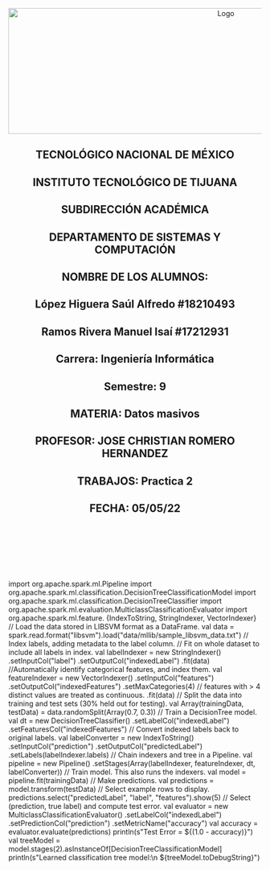 <p align="center">
    <img alt="Logo" src="https://www.tijuana.tecnm.mx/wp-content/uploads/2021/08/liston-de-logos-oficiales-educacion-tecnm-FEB-2021.jpg" width=850 height=250>
</p>

<H2><p align="Center">TECNOLÓGICO NACIONAL DE MÉXICO</p></H2>

<H2><p align="Center">INSTITUTO TECNOLÓGICO DE TIJUANA</p></H2>

<H2><p align="Center">SUBDIRECCIÓN ACADÉMICA</p></H2>

<H2><p align="Center">DEPARTAMENTO DE SISTEMAS Y COMPUTACIÓN</p></H2>

<H2><p align="Center">NOMBRE DE LOS ALUMNOS: </p></H2>

<H2><p align="Center">López Higuera Saúl Alfredo #18210493</p></H2>

<H2><p align="Center">Ramos Rivera Manuel Isaí #17212931</p></H2>

<H2><p align="Center">Carrera: Ingeniería Informática</p></H2>

<H2><p align="Center">Semestre: 9 </p></H2>

<H2><p align="Center">MATERIA: Datos masivos</p></H2>

<H2><p align="Center">PROFESOR: JOSE CHRISTIAN ROMERO HERNANDEZ</p></H2>

<H2><p align="Center">TRABAJOS: Practica 2</p></H2>

<H2><p align="Center">FECHA: 05/05/22</p></H2>

<br>
<br>
<br>
<br>
<br>

###

import org.apache.spark.ml.Pipeline
import org.apache.spark.ml.classification.DecisionTreeClassificationModel
import org.apache.spark.ml.classification.DecisionTreeClassifier 
import org.apache.spark.ml.evaluation.MulticlassClassificationEvaluator 
import org.apache.spark.ml.feature.
{IndexToString, StringIndexer, VectorIndexer}
// Load the data stored in LIBSVM format as a DataFrame.
val data = spark.read.format("libsvm").load("data/mllib/sample_libsvm_data.txt")
// Index labels, adding metadata to the label column.
// Fit on whole dataset to include all labels in index.
val labelIndexer = new StringIndexer() .setInputCol("label") .setOutputCol("indexedLabel") .fit(data) 
//Automatically identify categorical features, and index them.
val featureIndexer = new VectorIndexer() .setInputCol("features") .setOutputCol("indexedFeatures") .setMaxCategories(4) 
// features with > 4 distinct values are treated as continuous. .fit(data)
// Split the data into training and test sets (30% held out for testing).
val Array(trainingData, testData) = data.randomSplit(Array(0.7, 0.3))
// Train a DecisionTree model. 
val dt = new DecisionTreeClassifier() .setLabelCol("indexedLabel") .setFeaturesCol("indexedFeatures")
// Convert indexed labels back to original labels. 
val labelConverter = new IndexToString() .setInputCol("prediction") .setOutputCol("predictedLabel") .setLabels(labelIndexer.labels)
// Chain indexers and tree in a Pipeline. 
val pipeline = new Pipeline() .setStages(Array(labelIndexer, featureIndexer, dt, labelConverter))
// Train model. This also runs the indexers.
val model = pipeline.fit(trainingData)
// Make predictions. 
val predictions = model.transform(testData)
// Select example rows to display. 
predictions.select("predictedLabel", "label", "features").show(5)
// Select (prediction, true label) and compute test error. 
val evaluator = new MulticlassClassificationEvaluator() .setLabelCol("indexedLabel") .setPredictionCol("prediction") .setMetricName("accuracy") val accuracy = evaluator.evaluate(predictions) println(s"Test Error = ${(1.0 - accuracy)}")
val treeModel = model.stages(2).asInstanceOf[DecisionTreeClassificationModel] println(s"Learned classification tree model:\n ${treeModel.toDebugString}")


